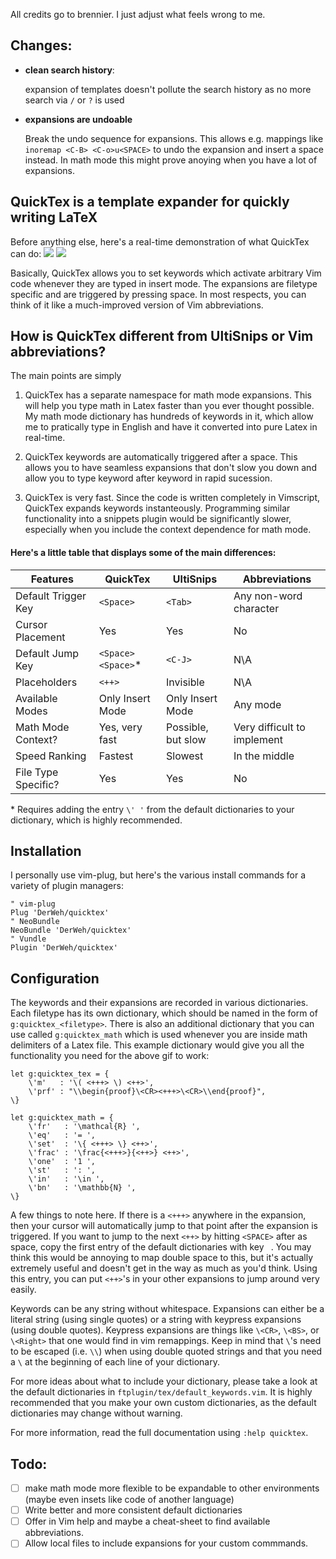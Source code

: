 All credits go to brennier. I just adjust what feels wrong to me.

Changes:
------

* **clean search history**:

    expansion of templates doesn't pollute the search history as no more search via `/` or `?` is used

* **expansions are undoable**

    Break the undo sequence for expansions. 
    This allows e.g. mappings like `inoremap <C-B> <C-o>u<SPACE>` to undo the expansion and insert a space instead. 
    In math mode this might prove anoying when you have a lot of expansions.

## QuickTex is a template expander for quickly writing LaTeX

Before anything else, here's a real-time demonstration of what QuickTex can do:
<img src="http://brennier.com/static/pictures_original/vim_latex_plugin.gif">
<img src="https://user-images.githubusercontent.com/22542812/32899699-f3c63a16-caeb-11e7-969d-81b0a5215a77.jpg">

Basically, QuickTex allows you to set keywords which activate arbitrary Vim code whenever they are typed in insert mode. The expansions are filetype specific and are triggered by pressing space. In most respects, you can think of it like a much-improved version of Vim abbreviations.

## How is QuickTex different from UltiSnips or Vim abbreviations?

The main points are simply

1. QuickTex has a separate namespace for math mode expansions. This will help you type math in Latex faster than you ever thought possible. My math mode dictionary has hundreds of keywords in it, which allow me to pratically type in English and have it converted into pure Latex in real-time.

2. QuickTex keywords are automatically triggered after a space. This allows you to have seamless expansions that don't slow you down and allow you to type keyword after keyword in rapid sucession.

3. QuickTex is very fast. Since the code is written completely in Vimscript, QuickTex expands keywords instanteously. Programming similar functionality into a snippets plugin would be significantly slower, especially when you include the context dependence for math mode.

#### Here's a little table that displays some of the main differences:
| Features            | QuickTex          | UltiSnips         | Abbreviations     |
| ------------------- | ----------------- | ----------------- | ----------------- |
| Default Trigger Key | `<Space>`         | `<Tab>`           | Any non-word character |
| Cursor Placement    | Yes               | Yes               | No                |
| Default Jump Key    | `<Space><Space>`\*| `<C-J>`           | N\A               |
| Placeholders        | `<++>`            | Invisible         | N\A               |
| Available Modes     | Only Insert Mode  | Only Insert Mode  | Any mode          |
| Math Mode Context?  | Yes, very fast    | Possible, but slow| Very difficult to implement |
| Speed Ranking       | Fastest           | Slowest           | In the middle     |
| File Type Specific? | Yes               | Yes               | No                |

\* Requires adding the entry `\' '` from the default dictionaries to your dictionary, which is highly recommended.

## Installation

I personally use vim-plug, but here's the various install commands for a variety of plugin managers:
```vim
" vim-plug
Plug 'DerWeh/quicktex'
" NeoBundle
NeoBundle 'DerWeh/quicktex'
" Vundle
Plugin 'DerWeh/quicktex'
```

## Configuration

The keywords and their expansions are recorded in various dictionaries. Each filetype has its own dictionary, which should be named in the form of `g:quicktex_<filetype>`. There is also an additional dictionary that you can use called `g:quicktex_math` which is used whenever you are inside math delimiters of a Latex file. This example dictionary would give you all the functionality you need for the above gif to work:

```vim
let g:quicktex_tex = {
    \'m'   : '\( <+++> \) <++>',
    \'prf' : "\\begin{proof}\<CR><+++>\<CR>\\end{proof}",
\}

let g:quicktex_math = {
    \'fr'   : '\mathcal{R} ',
    \'eq'   : '= ',
    \'set'  : '\{ <+++> \} <++>',
    \'frac' : '\frac{<+++>}{<++>} <++>',
    \'one'  : '1 ',
    \'st'   : ': ',
    \'in'   : '\in ',
    \'bn'   : '\mathbb{N} ',
\}
```

A few things to note here. If there is a `<+++>` anywhere in the expansion, then your cursor will automatically jump to that point after the expansion is triggered.
If you want to jump to the next `<++>` by hitting `<SPACE>` after as space, copy the first entry of the default dictionaries with key ` `.
You may think this would be annoying to map double space to this, but it's actually extremely useful and doesn't get in the way as much as you'd think. 
Using this entry, you can put `<++>`'s in your other expansions to jump around very easily.

Keywords can be any string without whitespace. 
Expansions can either be a literal string (using single quotes) or a string with keypress expansions (using double quotes). 
Keypress expansions are things like `\<CR>`, `\<BS>`, or `\<Right>` that one would find in vim remappings. 
Keep in mind that `\`'s need to be escaped (i.e. `\\`) when using double quoted strings and that you need a `\` at the beginning of each line of your dictionary.

For more ideas about what to include your dictionary, please take a look at the default dictionaries in `ftplugin/tex/default_keywords.vim`. 
It is highly recommended that you make your own custom dictionaries, as the default dictionaries may change without warning.

For more information, read the full documentation using `:help quicktex`.


Todo:
-----

* [ ] make math mode more flexible to be expandable to other environments (maybe even insets like code of another language)
* [ ] Write better and more consistent default dictionaries
* [ ] Offer in Vim help and maybe a cheat-sheet to find available abbreviations.
* [ ] Allow local files to include expansions for your custom commmands.
